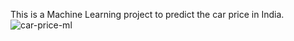 This is a Machine Learning project to predict the car price in India.
![car-price-ml](https://user-images.githubusercontent.com/55740923/224024747-8e1ced41-a74d-4734-8008-960a23a3f557.jpg)
